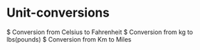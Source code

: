 # Unit-conversions

$ Conversion from Celsius to Fahrenheit
$ Conversion from kg to lbs(pounds)
$ Conversion from Km to Miles



